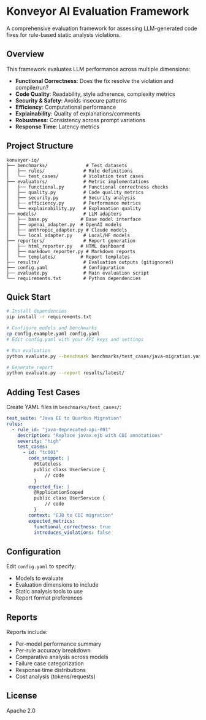 # Konveyor AI Evaluation Framework

A comprehensive evaluation framework for assessing LLM-generated code fixes for rule-based static analysis violations.

## Overview

This framework evaluates LLM performance across multiple dimensions:
- **Functional Correctness**: Does the fix resolve the violation and compile/run?
- **Code Quality**: Readability, style adherence, complexity metrics
- **Security & Safety**: Avoids insecure patterns
- **Efficiency**: Computational performance
- **Explainability**: Quality of explanations/comments
- **Robustness**: Consistency across prompt variations
- **Response Time**: Latency metrics

## Project Structure

```
konveyor-iq/
├── benchmarks/              # Test datasets
│   ├── rules/              # Rule definitions
│   └── test_cases/         # Violation test cases
├── evaluators/             # Metric implementations
│   ├── functional.py       # Functional correctness checks
│   ├── quality.py          # Code quality metrics
│   ├── security.py         # Security analysis
│   ├── efficiency.py       # Performance metrics
│   └── explainability.py   # Explanation quality
├── models/                 # LLM adapters
│   ├── base.py            # Base model interface
│   ├── openai_adapter.py  # OpenAI models
│   ├── anthropic_adapter.py # Claude models
│   └── local_adapter.py    # Local/HF models
├── reporters/              # Report generation
│   ├── html_reporter.py   # HTML dashboard
│   ├── markdown_reporter.py # Markdown reports
│   └── templates/         # Report templates
├── results/                # Evaluation outputs (gitignored)
├── config.yaml             # Configuration
├── evaluate.py             # Main evaluation script
└── requirements.txt        # Python dependencies
```

## Quick Start

```bash
# Install dependencies
pip install -r requirements.txt

# Configure models and benchmarks
cp config.example.yaml config.yaml
# Edit config.yaml with your API keys and settings

# Run evaluation
python evaluate.py --benchmark benchmarks/test_cases/java-migration.yaml

# Generate report
python evaluate.py --report results/latest/
```

## Adding Test Cases

Create YAML files in `benchmarks/test_cases/`:

```yaml
test_suite: "Java EE to Quarkus Migration"
rules:
  - rule_id: "java-deprecated-api-001"
    description: "Replace javax.ejb with CDI annotations"
    severity: "high"
    test_cases:
      - id: "tc001"
        code_snippet: |
          @Stateless
          public class UserService {
              // code
          }
        expected_fix: |
          @ApplicationScoped
          public class UserService {
              // code
          }
        context: "EJB to CDI migration"
        expected_metrics:
          functional_correctness: true
          introduces_violations: false
```

## Configuration

Edit `config.yaml` to specify:
- Models to evaluate
- Evaluation dimensions to include
- Static analysis tools to use
- Report format preferences

## Reports

Reports include:
- Per-model performance summary
- Per-rule accuracy breakdown
- Comparative analysis across models
- Failure case categorization
- Response time distributions
- Cost analysis (tokens/requests)

## License

Apache 2.0
